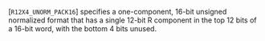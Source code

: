 [`R12X4_UNORM_PACK16`] specifies a one-component, 16-bit
unsigned normalized format that has a single 12-bit R component in the
top 12 bits of a 16-bit word, with the bottom 4 bits unused.